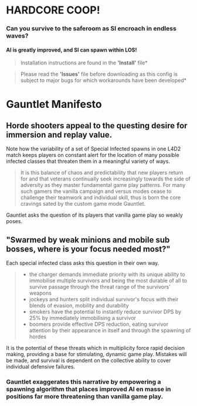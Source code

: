 # HARDCORE COOP!  
### Can you survive to the saferoom as SI encroach in endless waves?  
  
#### AI is greatly improved, and SI can spawn within LOS!    
>Installation instructions are found in the 
**'Install'** file*  

>Please read the **'Issues'** file before downloading as this config is subject to major bugs for which workarounds have been developed*  

# Gauntlet Manifesto

## Horde shooters appeal to the questing desire for immersion and replay value. 

Note how the variability of a set of Special Infected spawns in one L4D2 match keeps players on constant alert for the location of many possible infected classes that threaten them in a meaningful variety of ways. 

>It is this balance of chaos and predictability that new players return for and that veterans continually seek increasingly towards the side of adversity as they master fundamental game play patterns. For many such gamers the vanilla campaign and versus modes cease to challenge their teamwork and individual skill, thus is born the core cravings sated by the custom game mode Gauntlet.

Gauntlet asks the question of its players that vanilla game play so weakly poses.  
 
## "Swarmed by weak minions and mobile sub bosses, where is your focus needed most?"

Each special infected class asks this question in their own way.
  
> - the charger demands immediate priority with its unique ability to immobilise multiple survivors and being the most durable of all to survive passage through the threat range of the survivors' weapons  
> - jockeys and hunters split individual survivor's focus with their blends of evasion, mobility and durability  
> - smokers have the potential to instantly reduce survivor DPS by 25% by immediately immobilising a survivor  
> - boomers provide effective DPS reduction, eating survivor attention by their appearance in itself and through the spawning of hordes

It is the potential of these threats which in multiplicity force rapid decision making, providing a base for stimulating, dynamic game play. Mistakes will be made, and survival is dependent on the collective ability to cover individual defensive failures. 

### Gauntlet exaggerates this narrative by empowering a spawning algorithm that places improved AI en masse in positions far more threatening than vanilla game play.

